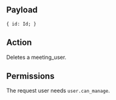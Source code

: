 ## Payload
```
{ id: Id; }
```

## Action
Deletes a meeting_user.

## Permissions
The request user needs `user.can_manage`.

